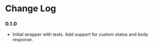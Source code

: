 # Change Log

### 0.1.0

- Initial wrapper with tests. Add support for custom status and body response.
